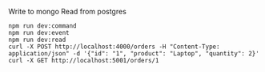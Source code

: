Write to mongo
Read from postgres
``` 
npm run dev:command
npm run dev:event
npm run dev:read
curl -X POST http://localhost:4000/orders -H "Content-Type: application/json" -d '{"id": "1", "product": "Laptop", "quantity": 2}'
curl -X GET http://localhost:5001/orders/1
```
